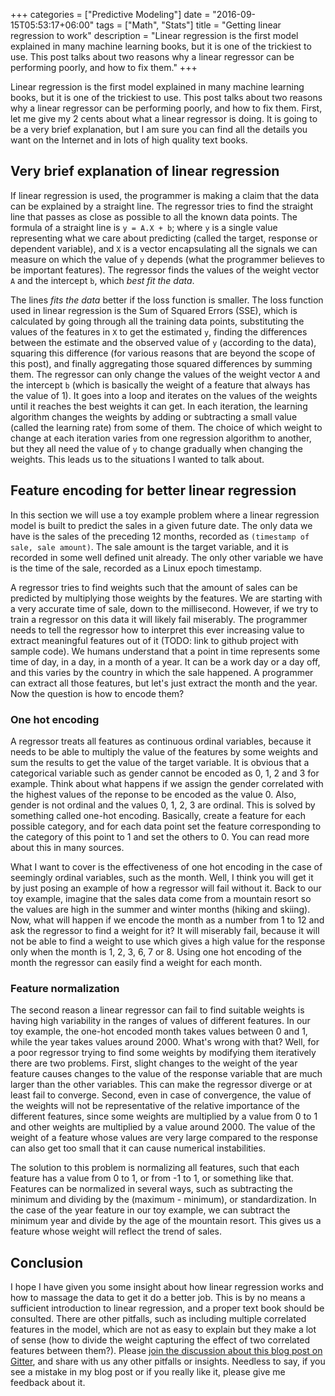 +++
categories = ["Predictive Modeling"]
date = "2016-09-15T05:53:17+06:00"
tags = ["Math", "Stats"]
title = "Getting linear regression to work"
description = "Linear regression is the first model explained in many machine learning books, but it is one of the trickiest to use. This post talks about two reasons why a linear regressor can be performing poorly, and how to fix them."
+++

Linear regression is the first model explained in many machine 
learning books, but it is one of the trickiest to use. This post talks about 
two reasons why a linear regressor can be performing poorly, and how to fix 
them. First, let me give my 2 cents about what a linear regressor is doing. 
It is going to be a very brief explanation, but I am sure you can find all 
the details you want on the Internet and in lots of high quality text books.

## Very brief explanation of linear regression

If linear regression is used, the programmer is making a claim
that the data can be explained by a straight line.
The regressor tries to find the straight line that passes as close
as possible to all the known data points. 
The formula of a straight line is `y = A.X + b`; 
where `y` is a single value representing what we care about predicting (called the target, response or dependent variable),
and `X` is a vector encapsulating all the signals we can measure on which the value of `y` depends (what the programmer believes to be important features). The regressor finds the values of the weight vector `A` and the intercept `b`, which _best fit the data_.

The lines _fits the data_ better if the loss function is smaller. The loss 
function used in linear regression is the Sum of Squared Errors (SSE), 
which is calculated by going through all the training data points, 
substituting the values of the features in `X` to get the estimated `y`,
finding the differences between the estimate and the observed value of `y` (according to the data),
squaring this difference (for various reasons that are beyond the scope of this post), 
and finally aggregating those squared differences by summing them. 
The regressor can only change the values of the weight vector `A` and the 
intercept `b` (which is basically the weight of a feature that always has the
value of 1). 
It goes into a loop and iterates on the values of the weights until it 
reaches the best weights it can get. 
In each iteration, the learning algorithm changes the weights by adding or subtracting a 
small value (called the learning rate) from some of them. The choice
of which weight to change at each iteration varies from one regression algorithm to another, 
but they all need the value of `y` to change gradually when changing the weights. This leads us to the situations I wanted to talk about.

## Feature encoding for better linear regression

In this section we will use a toy example problem where a linear regression
model is built to predict the sales in a given future date. The only data we 
have is the sales of the preceding 12 months, recorded as `(timestamp of sale, sale amount)`. 
The sale amount is the target variable, and it is recorded in some well defined unit already. 
The only other variable we have is the time of the sale, recorded as
a Linux epoch timestamp. 

A regressor tries to find weights such that the amount of sales can be predicted by multiplying those weights by the features. 
We are starting with a very accurate time of sale, down to the millisecond.
However, if we try to train a regressor on this data it will likely fail miserably.
The programmer needs to tell the regressor how to interpret this ever increasing value to extract meaningful features out of it (TODO: link to github project with sample code).
We humans understand that a point in time represents some time of day, 
in a day, in a month of a year. It can be a work day or a day off, 
and this varies by the country in which the sale happened. 
A programmer can extract all those features, but let's just extract the month and the year. Now the question is how to encode them?

### One hot encoding

A regressor treats all features as continuous ordinal variables, 
because it needs to be able to multiply the value of the features
by some weights and sum the results to get the value of the target variable. 
It is obvious that a categorical variable such as gender cannot
be encoded as 0, 1, 2 and 3 for example. Think about what happens if
we assign the gender correlated with the highest values of the reponse
to be encoded as the value 0. Also, gender is not ordinal and the values
0, 1, 2, 3 are ordinal. This is solved by something called one-hot encoding. 
Basically, create a feature for each possible category, and for each 
data point set the feature corresponding to the category of this point
to 1 and set the others to 0. You can read more about this in many sources.

What I want to cover is the effectiveness of one hot encoding in the case of
seemingly ordinal variables, such as the month. Well, I think you will get
it by just posing an example of how a regressor will fail without it.
Back to our toy example, imagine that the sales data come from a mountain 
resort so the values are high in the summer and winter months (hiking and skiing). 
Now, what will happen if we encode the month as a number from 1 to 12
and ask the regressor to find a weight for it? It will miserably fail,
because it will not be able to find a weight to use which gives a high
value for the response only when the month is 1, 2, 3, 6, 7 or 8. 
Using one hot encoding of the month the regressor can easily find a weight
for each month.

### Feature normalization

The second reason a linear regressor can fail to find suitable weights
is having high variability in the ranges of values of different features.
In our toy example, the one-hot encoded month takes values between 0 and 1, 
while the year takes values around 2000. What's wrong with that?
Well, for a poor regressor trying to find some weights by modifying them iteratively there are two problems. 
First, slight changes to the weight of the year feature causes 
changes to the value of the response variable that are much larger than 
the other variables. 
This can make the regressor diverge or at least fail to converge.
Second, even in case of convergence, the value of the weights will not 
be representative of the relative importance of the different features,
since some weights are multiplied by a value from 0 to 1 and other weights
are multiplied by a value around 2000. 
The value of the weight of a feature whose values are very large compared
to the response can also get too small that it can cause numerical instabilities.

The solution to this problem is normalizing all features, such that each 
feature has a value from 0 to 1, or from -1 to 1, or something like that. 
Features can be normalized in several ways, such as subtracting the minimum and dividing by the (maximum - minimum), or standardization. 
In the case of the year feature in our toy example, we can subtract the minimum year and divide by the age of the mountain resort. 
This gives us a feature whose weight will reflect the trend of sales.

## Conclusion

I hope I have given you some insight about how linear regression works
and how to massage the data to get it do a better job. This is by no means
a sufficient introduction to linear regression, and a proper text book
should be consulted. There are other pitfalls, such as including multiple
correlated features in the model, which are not as easy to explain but
they make a lot of sense (how to divide the weight capturing the effect
 of two correlated features between them?). Please [join the discussion 
 about this blog post on Gitter](https://gitter.im/machine-wisdom/blog-discussion_002_getting-linear-regression-to-work), and share with us
 any other pitfalls or insights. Needless to say, if you see a mistake
 in my blog post or if you really like it, please give me feedback about it.





